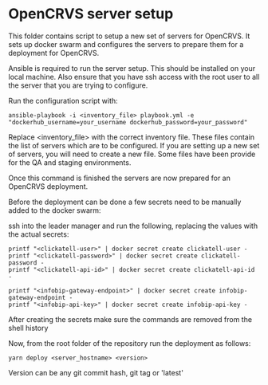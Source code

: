 # OpenCRVS server setup

This folder contains script to setup a new set of servers for OpenCRVS. It sets up docker swarm and configures the servers to prepare them for a deployment for OpenCRVS.

Ansible is required to run the server setup. This should be installed on your local machine. Also ensure that you have ssh access with the root user to all the server that you are trying to configure.

Run the configuration script with:

```
ansible-playbook -i <inventory_file> playbook.yml -e "dockerhub_username=your_username dockerhub_password=your_password"
```

Replace <inventory_file> with the correct inventory file. These files contain the list of servers which are to be configured. If you are setting up a new set of servers, you will need to create a new file. Some files have been provide for the QA and staging environments.

Once this command is finished the servers are now prepared for an OpenCRVS deployment.

Before the deployment can be done a few secrets need to be manually added to the docker swarm:

ssh into the leader manager and run the following, replacing the values with the actual secrets:

```
printf "<clickatell-user>" | docker secret create clickatell-user -
printf "<clickatell-password>" | docker secret create clickatell-password -
printf "<clickatell-api-id>" | docker secret create clickatell-api-id -

printf "<infobip-gateway-endpoint>" | docker secret create infobip-gateway-endpoint -
printf "<infobip-api-key>" | docker secret create infobip-api-key -
```

After creating the secrets make sure the commands are removed from the shell history

Now, from the root folder of the repository run the deployment as follows:

```
yarn deploy <server_hostname> <version>
```

Version can be any git commit hash, git tag or 'latest'
